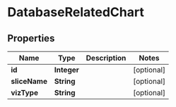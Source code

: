 # DatabaseRelatedChart

## Properties
Name | Type | Description | Notes
------------ | ------------- | ------------- | -------------
**id** | **Integer** |  |  [optional]
**sliceName** | **String** |  |  [optional]
**vizType** | **String** |  |  [optional]
